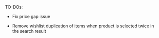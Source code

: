 TO-DOs:

- Fix price gap issue

- Remove wishlist duplication of items when product is selected twice in the search result
